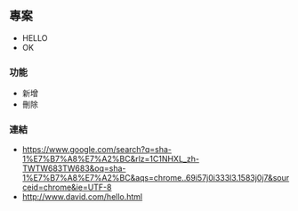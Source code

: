 ## 專案
* HELLO
* OK

### 功能
- 新增
- 刪除

### 連結
- https://www.google.com/search?q=sha-1%E7%B7%A8%E7%A2%BC&rlz=1C1NHXL_zh-TWTW683TW683&oq=sha-1%E7%B7%A8%E7%A2%BC&aqs=chrome..69i57j0i333l3.1583j0j7&sourceid=chrome&ie=UTF-8
- http://www.david.com/hello.html
